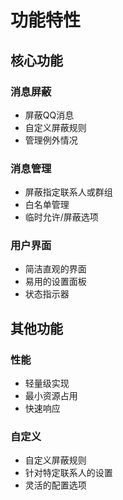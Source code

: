 # 功能特性

## 核心功能

### 消息屏蔽
- 屏蔽QQ消息
- 自定义屏蔽规则
- 管理例外情况

### 消息管理
- 屏蔽指定联系人或群组
- 白名单管理
- 临时允许/屏蔽选项

### 用户界面
- 简洁直观的界面
- 易用的设置面板
- 状态指示器

## 其他功能

### 性能
- 轻量级实现
- 最小资源占用
- 快速响应

### 自定义
- 自定义屏蔽规则
- 针对特定联系人的设置
- 灵活的配置选项
